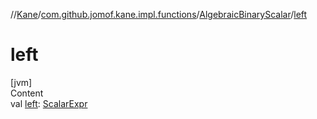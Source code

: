 //[Kane](../../index.md)/[com.github.jomof.kane.impl.functions](../index.md)/[AlgebraicBinaryScalar](index.md)/[left](left.md)



# left  
[jvm]  
Content  
val [left](left.md): [ScalarExpr](../../com.github.jomof.kane/-scalar-expr/index.md)  



